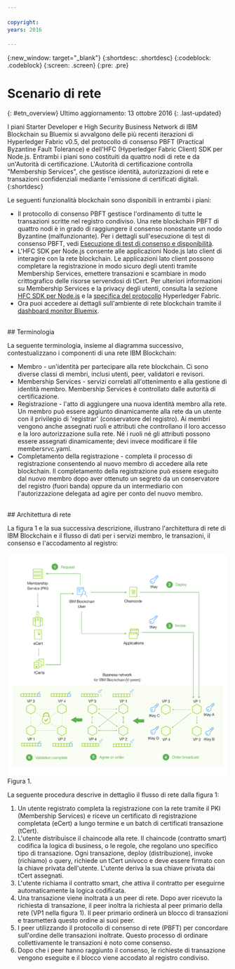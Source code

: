 ```yaml
---

copyright:
years: 2016

---
```


{:new_window: target="_blank"}
{:shortdesc: .shortdesc}
{:codeblock: .codeblock}
{:screen: .screen}
{:pre: .pre}


# Scenario di rete
{: #etn_overview}
Ultimo aggiornamento: 13 ottobre 2016
{: .last-updated}

I piani Starter Developer e High Security Business Network di IBM Blockchain su Bluemix si avvalgono delle più recenti iterazioni di Hyperledger Fabric v0.5, del protocollo di consenso PBFT (Practical Byzantine Fault Tolerance) e dell'HFC (Hyperledger Fabric Client) SDK per Node.js. Entrambi i piani sono costituiti da quattro nodi di rete e da un'Autorità di certificazione. L'Autorità di certificazione controlla "Membership Services", che gestisce identità, autorizzazioni di rete e transazioni confidenziali mediante l'emissione di certificati digitali.
{:shortdesc}

Le seguenti funzionalità blockchain sono disponibili in entrambi i piani:

* Il protocollo di consenso PBFT gestisce l'ordinamento di tutte le transazioni scritte nel registro condiviso. Una rete blockchain PBFT di quattro nodi è in grado di raggiungere il consenso nonostante un nodo Byzantine (malfunzionante). Per i dettagli sull'esecuzione di test di consenso PBFT, vedi [Esecuzione di test di consenso e disponibilità](etn_pbft.html).
* L'HFC SDK per Node.js consente alle applicazioni Node.js lato client di interagire con la rete blockchain. Le applicazioni lato client possono completare la registrazione in modo sicuro degli utenti tramite Membership Services, emettere transazioni e scambiare in modo crittografico delle risorse servendosi di tCert. Per ulteriori informazioni su Membership Services e la privacy degli utenti, consulta la sezione [HFC SDK per Node.js](etn_sdk.html) e la [specifica del protocollo](https://github.com/hyperledger/fabric/blob/master/docs/protocol-spec.md) Hyperledger Fabric.
* Ora puoi accedere ai dettagli sull'ambiente di rete blockchain tramite il [dashboard monitor Bluemix](ibmblockchainmonitor.html).  

<br>
## Terminologia

La seguente terminologia, insieme al diagramma successivo, contestualizzano i componenti di una rete IBM Blockchain:

* Membro - un'identità per partecipare alla rete blockchain. Ci sono diverse classi di membri, inclusi utenti, peer, validatori e revisori.
* Membership Services - servizi correlati all'ottenimento e alla gestione di identità membro. Membership Services è controllato dalle autorità di certificazione.  
* Registrazione - l'atto di aggiungere una nuova identità membro alla rete. Un membro può essere aggiunto dinamicamente alla rete da un utente con il privilegio di 'registrar' (conservatore del registro). Ai membri vengono anche assegnati ruoli e attributi che controllano il loro accesso e la loro autorizzazione sulla rete. Né i ruoli né gli attributi possono essere assegnati dinamicamente; devi invece modificare il file membersrvc.yaml.
* Completamento della registrazione - completa il processo di registrazione consentendo al nuovo membro di accedere alla rete blockchain. Il completamento della registrazione può essere eseguito dal nuovo membro dopo aver ottenuto un segreto da un conservatore del registro (fuori banda) oppure da un intermediario con l'autorizzazione delegata ad agire per conto del nuovo membro.  

<br>
## Architettura di rete

La figura 1  e la sua successiva descrizione, illustrano l'architettura di rete di IBM Blockchain e il flusso di dati per i servizi membro, le transazioni, il consenso e l'accodamento al registro:

![Rete dedicata](images/Architecture_BMX_dedicated.png "Architettura di rete IBM Blockchain")
Figura 1.

La seguente procedura descrive in dettaglio il flusso di rete dalla figura 1:

1. Un utente registrato completa la registrazione con la rete tramite il PKI (Membership Services) e riceve un certificato di registrazione completata (eCert) a lungo termine e un batch di certificati transazione (tCert).
2. L'utente distribuisce il chaincode alla rete. Il chaincode (contratto smart) codifica la logica di business, o le regole, che regolano uno specifico tipo di transazione. Ogni transazione, deploy (distribuzione), invoke (richiamo) o query, richiede un tCert univoco e deve essere firmato con la chiave privata dell'utente. L'utente deriva la sua chiave privata dai tCert assegnati.
3. L'utente richiama il contratto smart, che attiva il contratto per eseguirne automaticamente la logica codificata.
4. Una transazione viene inoltrata a un peer di rete. Dopo aver ricevuto la richiesta di transazione, il peer inoltra la richiesta al peer primario della rete (VP1 nella figura 1). Il peer primario ordinerà un blocco di transazioni e trasmetterà questo ordine ai suoi peer.
5. I peer utilizzando il protocollo di consenso di rete (PBFT) per concordare sull'ordine delle transazioni inoltrate. Questo processo di ordinare collettivamente le transazioni è noto come consenso.  
6. Dopo che i peer hanno raggiunto il consenso, le richieste di transazione vengono eseguite e il blocco viene accodato al registro condiviso.  

<!---Both the developer and high-security networks unlock several features in the Hyperledger fabric which robustly enhance security, confidentiality and privacy.  The only fundamental difference between the two is their operating/hosting environment.  The developer network runs in a shared multi-tenant environment on Softlayer, whereas the high-security network exists as an isolated single-tenant running in a secure services container.  Each network leverages the same capabilities from the fabric, including a PBFT consensus protocol and the enhanced Node.js SDK.~~

~~The High-Security business network runs in an isolated and highly secured environment, distinguishing it from other cloud-hosted offerings. The operating system, fabric, and nodes all exist in a secure services container (SSC), providing your enterprise with the security and impregnability that customers have come to expect from system Z technology.  The SSC delivers performance optimization in - peer to peer communication, availability, scalability, hardware encryption, tamper-proof crypto keys, and securely encrypted VMs.  See the [Secure Services Container](etn_ssc.html) section for more details on the security features provided through the SSC.  Additionally, the high security network unlocks numerous features of the Hyperledger fabric (unavailable in the developer service), which robustly enhance security, confidentiality and privacy.  The configuration is such that you are able to test and affirm these features.~~  
{:shortdesc}

~~The high security plan augments the developer plan by delivering several enhancements that help meet the security requirements and concerns of an enterprise-level participant:~~--->

<!---The environment (LinuxONE on z) consists of a four-peer network implementing PBFT with Membership Services enabled, running in an application container.  The application container protects blockchain software, chaincode, and data running within the system. The blockchain software within the secure boot can be signed, attested, and encrypted; and once installed in the application container, is tamper-resistant.  Root users of the platform and system administrators cannot access or see z secure container contents.  In addition, the LinuxOne on z provides you with FIPS compliance, high Evaluation Assurance Level protection, a highly auditable operating environment, and crypto optimization--->
